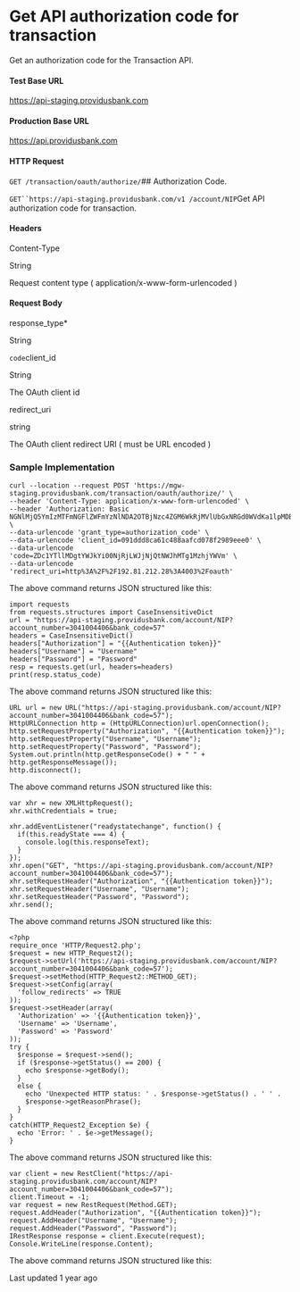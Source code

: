 # Get API authorization code for transaction

Get an authorization code for the Transaction API.

#### Test Base URL

https://api-staging.providusbank.com

#### Production Base URL

https://api.providusbank.com

#### HTTP Request

`GET /transaction/oauth/authorize/`## Authorization Code.

`GET``https://api-staging.providusbank.com/v1 /account/NIP`Get API authorization code for transaction.

#### Headers

Content-Type

String

Request content type ( application/x-www-form-urlencoded )

#### Request Body

response_type*

String

`code`client_id

String

The OAuth client id

redirect_uri

string

The OAuth client redirect URI ( must be URL encoded )

### Sample Implementation

```
curl --location --request POST 'https://mgw-staging.providusbank.com/transaction/oauth/authorize/' \
--header 'Content-Type: application/x-www-form-urlencoded' \
--header 'Authorization: Basic NGNlMjQ5YmIzMTFmNGFlZWFmYzNlNDA2OTBjNzc4ZGM6WkRjMVlUbGxNRGd0WVdKa1lpMDBOalJqTFdKak5qUXROV0poTVRnMU16aGpZV1Zt' \
--data-urlencode 'grant_type=authorization_code' \
--data-urlencode 'client_id=091ddd8ca61c488aafcd078f2989eee0' \
--data-urlencode 'code=ZDc1YTllMDgtYWJkYi00NjRjLWJjNjQtNWJhMTg1MzhjYWVm' \
--data-urlencode 'redirect_uri=http%3A%2F%2F192.81.212.28%3A4003%2Foauth'
```

The above command returns JSON structured like this:

```
import requests
from requests.structures import CaseInsensitiveDict
url = "https://api-staging.providusbank.com/account/NIP?account_number=3041004406&bank_code=57"
headers = CaseInsensitiveDict()
headers["Authorization"] = "{{Authentication token}}"
headers["Username"] = "Username"
headers["Password"] = "Password"
resp = requests.get(url, headers=headers)
print(resp.status_code)
```

The above command returns JSON structured like this:

```
URL url = new URL("https://api-staging.providusbank.com/account/NIP?account_number=3041004406&bank_code=57");
HttpURLConnection http = (HttpURLConnection)url.openConnection();
http.setRequestProperty("Authorization", "{{Authentication token}}");
http.setRequestProperty("Username", "Username");
http.setRequestProperty("Password", "Password");
System.out.println(http.getResponseCode() + " " + http.getResponseMessage());
http.disconnect();
```

The above command returns JSON structured like this:

```
var xhr = new XMLHttpRequest();
xhr.withCredentials = true;

xhr.addEventListener("readystatechange", function() {
  if(this.readyState === 4) {
    console.log(this.responseText);
  }
});
xhr.open("GET", "https://api-staging.providusbank.com/account/NIP?account_number=3041004406&bank_code=57");
xhr.setRequestHeader("Authorization", "{{Authentication token}}");
xhr.setRequestHeader("Username", "Username");
xhr.setRequestHeader("Password", "Password");
xhr.send();
```

The above command returns JSON structured like this:

```
<?php
require_once 'HTTP/Request2.php';
$request = new HTTP_Request2();
$request->setUrl('https://api-staging.providusbank.com/account/NIP?account_number=3041004406&bank_code=57');
$request->setMethod(HTTP_Request2::METHOD_GET);
$request->setConfig(array(
  'follow_redirects' => TRUE
));
$request->setHeader(array(
  'Authorization' => '{{Authentication token}}',
  'Username' => 'Username',
  'Password' => 'Password'
));
try {
  $response = $request->send();
  if ($response->getStatus() == 200) {
    echo $response->getBody();
  }
  else {
    echo 'Unexpected HTTP status: ' . $response->getStatus() . ' ' .
    $response->getReasonPhrase();
  }
}
catch(HTTP_Request2_Exception $e) {
  echo 'Error: ' . $e->getMessage();
}
```

The above command returns JSON structured like this:

```
var client = new RestClient("https://api-staging.providusbank.com/account/NIP?account_number=3041004406&bank_code=57");
client.Timeout = -1;
var request = new RestRequest(Method.GET);
request.AddHeader("Authorization", "{{Authentication token}}");
request.AddHeader("Username", "Username");
request.AddHeader("Password", "Password");
IRestResponse response = client.Execute(request);
Console.WriteLine(response.Content);
```

The above command returns JSON structured like this:

Last updated 1 year ago